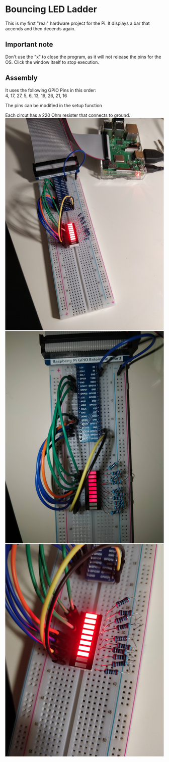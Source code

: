 # Bouncing LED Ladder

This is my first "real" hardware project for the Pi.
It displays a bar that accends and then decends again.

## Important note

Don't use the "x" to close the program, as it will not release the pins for the OS.
Click the window itself to stop execution.

## Assembly

It uses the following GPIO Pins in this order: <br>
4, 17, 27, 5, 6, 13, 19, 26, 21, 16 <br>

The pins can be modified in the setup function

Each circut has a 220 Ohm resister that connects to ground. <br>
<img src="./Photos/IMG_20181020_172516.jpg">
<img src="./Photos/IMG_20181020_172525.jpg">
<img src="./Photos/IMG_20181020_172538.jpg">

